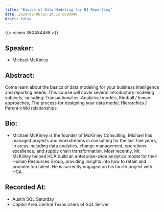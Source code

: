 ```yaml
---
title: "Basics of Data Modeling for BI Reporting"
date: 2020-02-08T16:20:52.0000000
draft: false
---
```


{{< vimeo 390484488 >}}

## Speaker:

 - Michael McKinley

## Abstract:

<p>Come learn about the basics of data modeling for your business intelligence and reporting needs.  This course will cover several introductory modeling subjects, including: Transactional vs. Analytical models, Kimball / Inman approaches, The process for designing your data model, Hierarchies / Parent-child relationships</p>

## Bio:

 - <p>Michael McKinley is the founder of McKinley Consulting.  Michael has managed projects and workstreams in consulting for the last five years, in areas including data analytics, change management, operations excellence, and supply chain transformation. Most recently, Mr. McKinley helped HCA build an enterprise-wide analytics model for their Human Resources Group, providing insights into how to retain and promote top talent.  He is currently engaged on his fourth project with HCA.</p>

## Recorded At:

 - Austin SQL Saturday
 - Capitol Area Central Texas Users of SQL Server

